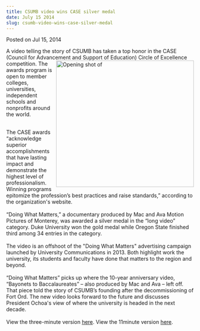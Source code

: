 ```yaml
---
title: CSUMB video wins CASE silver medal
date: July 15 2014
slug: csumb-video-wins-case-silver-medal
---
```


 



<span class="date">Posted on Jul 15, 2014    </span>
<p>A video telling the story of CSUMB has taken a top honor in the
CASE (Council for Advancement and&#xA0;<img alt="Opening shot of " src="https://news.csumb.edu/sites/default/files/65/attachments/news/images/screen_shot_fom_video_for_web.jpg" style="width:370px; height:340px; float:right">Support of
Education) Circle of Excellence competition. The awards program is
open to member colleges, universities, independent schools and
nonprofits around the world.</img></p>
<p><br>
The CASE awards &#x201C;acknowledge superior accomplishments that have
lasting impact and demonstrate the highest level of
professionalism. Winning programs epitomize the profession&#x2019;s best
practices and raise standards,&#x201D; according to the organization&apos;s
website.<br>
<br>
&#x201C;Doing What Matters,&#x201D; a documentary produced by Mac and Ava Motion
Pictures of Monterey, was awarded a silver medal in the &#x201C;long
video&#x201D; category. Duke University won the gold medal while Oregon
State finished third among 34 entries in the category.<br>
<br>
The video is an offshoot of the &quot;Doing What Matters&quot; advertising
campaign launched by University Communications in 2013. Both
highlight work the university, its students and faculty have done
that matters to the region and beyond.<br>
<br>
&#x201C;Doing What Matters&#x201D; picks up where the 10-year anniversary video,
&#x201C;Bayonets to Baccalaureates&#x201D; &#x2013; also produced by Mac and Ava &#x2013; left
off. That piece told the story of CSUMB&#x2019;s founding after the
decommissioning of Fort Ord. The new video looks forward to the
future and discusses President Ochoa&apos;s view of where the university
is headed in the next decade.<br>
<br>
View the three-minute version <a href="https://media.csumb.edu/www/details.php?id=5245" rel="nofollow">here</a>. View the 11minute version <a href="https://media.csumb.edu/www/details.php?id=5247" rel="nofollow">here</a>.<br>
<br>
&#xA0;</br></br></br></br></br></br></br></br></br></br></br></p>





 
